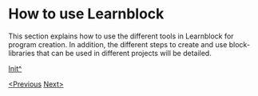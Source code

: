 <a name="Init"></a>

# How to use Learnblock

This section explains how to use the different tools in Learnblock for program creation.
In addition, the different steps to create and use block-libraries that can be used in different projects will be detailed.


[Init^](#Init)

[<Previous]()
[Next>]()
